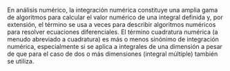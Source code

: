 En análisis numérico, la integración numérica constituye una amplia gama de algoritmos para calcular el valor numérico de una integral definida y, por extensión, el término se usa a veces para describir algoritmos numéricos para resolver ecuaciones diferenciales. El término cuadratura numérica (a menudo abreviado a cuadratura) es más o menos sinónimo de integración numérica, especialmente si se aplica a integrales de una dimensión a pesar de que para el caso de dos o más dimensiones (integral múltiple) también se utiliza.
